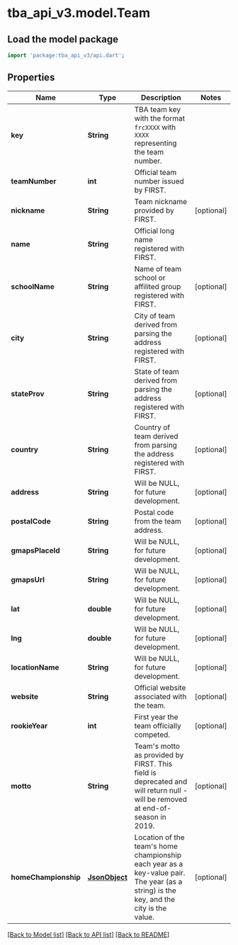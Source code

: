 # tba_api_v3.model.Team

## Load the model package
```dart
import 'package:tba_api_v3/api.dart';
```

## Properties
Name | Type | Description | Notes
------------ | ------------- | ------------- | -------------
**key** | **String** | TBA team key with the format `frcXXXX` with `XXXX` representing the team number. | 
**teamNumber** | **int** | Official team number issued by FIRST. | 
**nickname** | **String** | Team nickname provided by FIRST. | [optional] 
**name** | **String** | Official long name registered with FIRST. | 
**schoolName** | **String** | Name of team school or affilited group registered with FIRST. | [optional] 
**city** | **String** | City of team derived from parsing the address registered with FIRST. | [optional] 
**stateProv** | **String** | State of team derived from parsing the address registered with FIRST. | [optional] 
**country** | **String** | Country of team derived from parsing the address registered with FIRST. | [optional] 
**address** | **String** | Will be NULL, for future development. | [optional] 
**postalCode** | **String** | Postal code from the team address. | [optional] 
**gmapsPlaceId** | **String** | Will be NULL, for future development. | [optional] 
**gmapsUrl** | **String** | Will be NULL, for future development. | [optional] 
**lat** | **double** | Will be NULL, for future development. | [optional] 
**lng** | **double** | Will be NULL, for future development. | [optional] 
**locationName** | **String** | Will be NULL, for future development. | [optional] 
**website** | **String** | Official website associated with the team. | [optional] 
**rookieYear** | **int** | First year the team officially competed. | [optional] 
**motto** | **String** | Team's motto as provided by FIRST. This field is deprecated and will return null - will be removed at end-of-season in 2019. | [optional] 
**homeChampionship** | [**JsonObject**](.md) | Location of the team's home championship each year as a key-value pair. The year (as a string) is the key, and the city is the value. | [optional] 

[[Back to Model list]](../README.md#documentation-for-models) [[Back to API list]](../README.md#documentation-for-api-endpoints) [[Back to README]](../README.md)


